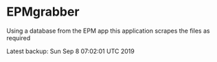 # EPMgrabber
Using a database from the EPM app this application scrapes the files as required


Latest backup: Sun Sep 8 07:02:01 UTC 2019
